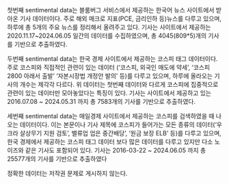 첫번째 sentimental data는 블룸버그 서비스에서 제공하는 한국어 뉴스 사이트에서 받아온 기사 데이터이다. 
주로 해외 매크로 지표(PCE, 금리인하 등)뉴스를 다루고 있으며, 
하루에 총 5개의 주요 뉴스를 정리해서 올려주고 있다. 기사는 사이트에서 제공하는 2020.11.17~2024.06.05 일간의 데이터를 수집하였으며, 총 4045(809*5)개의 기사를 기반으로 추출하였다. 


두번째 sentimental data는 한국 경제 사이트에서 제공하는 코스피 태그 데이터이다. 
주로 코스피와 직접적인 관련이 있는 데이터 
(‘코스피, 외국인 매도에 약세’, ‘코스피 2800 아래서 출발’ ‘자본시장법 개정안 발의’ 등)를 다루고 있으며, 
하루에 올라오는 기사의 개수는 제각각 다르다. 위 데이터는 첫번째 데이터와 다르게 코스피에 집중적으로 관련이 있는 데이터만 모아놓았다는 특징이 있다. 
기사는 사이트에서 제공하고 있는 2016.07.08 ~ 2024.05.31 까지 총 7583개의 기사를 기반으로 추출하였다.


세번째 sentimental data는 매일경제 사이트에서 제공하는 코스피를 검색하였을 때 나오는 데이터이다. 
이는 본문이나 기사 제목에 코스피가 들어가는 모든 종류의 데이터(‘우크라 살상무기 지원 검토’, 밸류업 업은 중간배당’, ‘원금 보장 ELB’ 등)를 다루고 있으며, 
한국 경제에서 제공하는 코스피 태그 데이터 보다 많은 데이터를 다루고 있지만 다소 노이즈와 같은 기사도 포함되어 있다. 기사는 2016-03-22 ~ 2024.06.05 까지 총 25577개의 기사를 기반으로 추출하였다


정확한 데이터는 저작권 문제로 게시하지 않는다. 
